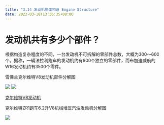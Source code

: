 ```yaml
---
title: "3.14 发动机整体构造 Engine Structure"
date: 2023-03-18T13:36:35+08:00
---
```


# 发动机共有多少个部件？

根据构造复杂程度的不同，一台发动机不可拆解的零部件总数，大概为300～600个。据称，一辆法拉利跑车的发动机约有800个独立的零部件，而布加迪威航的
W16发动机约有3500个零件。

雪佛兰克尔维特V8发动机部件分解图

![](https://res.weread.qq.com/wrepub/epub_26688761_149)
![](https://res.weread.qq.com/wrepub/epub_26688761_150)

[克尔维特V8发动机](http://v.youku.com/v_show/id_XMTY5NDYxMzMwMA==.html?beta&)

克尔维特ZR1跑车6.2升V8机械增压汽油发动机分解图

![](https://res.weread.qq.com/wrepub/epub_26688761_152)
